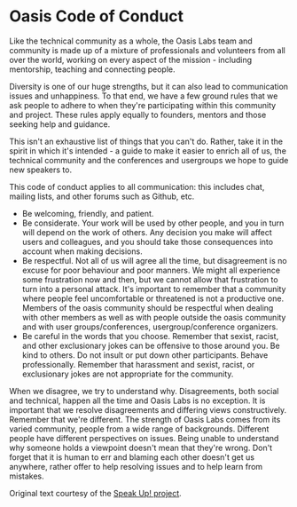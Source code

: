 # Oasis Code of Conduct

Like the technical community as a whole, the Oasis Labs team and community is made up of a mixture of professionals and volunteers from all over the world, working on every aspect of the mission - including mentorship, teaching and connecting people.

Diversity is one of our huge strengths, but it can also lead to communication issues and unhappiness. To that end, we have a few ground rules that we ask people to adhere to when they're participating within this community and project. These rules apply equally to founders, mentors and those seeking help and guidance.

This isn't an exhaustive list of things that you can't do. Rather, take it in the spirit in which it's intended - a guide to make it easier to enrich all of us, the technical community and the conferences and usergroups we hope to guide new speakers to.

This code of conduct applies to all communication: this includes chat, mailing lists, and other forums such as Github, etc.

* Be welcoming, friendly, and patient.
* Be considerate. Your work will be used by other people, and you in turn will depend on the work of others. Any decision you make will affect users and colleagues, and you should take those consequences into account when making decisions.
* Be respectful. Not all of us will agree all the time, but disagreement is no excuse for poor behaviour and poor manners. We might all experience some frustration now and then, but we cannot allow that frustration to turn into a personal attack. It's important to remember that a community where people feel uncomfortable or threatened is not a productive one. Members of the oasis community should be respectful when dealing with other members as well as with people outside the oasis community and with user groups/conferences, usergroup/conference organizers.
* Be careful in the words that you choose. Remember that sexist, racist, and other exclusionary jokes can be offensive to those around you. Be kind to others. Do not insult or put down other participants. Behave professionally. Remember that harassment and sexist, racist, or exclusionary jokes are not appropriate for the community.

When we disagree, we try to understand why. Disagreements, both social and technical, happen all the time and Oasis Labs is no exception. It is important that we resolve disagreements and differing views constructively. Remember that we're different. The strength of Oasis Labs comes from its varied community, people from a wide range of backgrounds. Different people have different perspectives on issues. Being unable to understand why someone holds a viewpoint doesn't mean that they're wrong. Don't forget that it is human to err and blaming each other doesn't get us anywhere, rather offer to help resolving issues and to help learn from mistakes.


Original text courtesy of the [Speak Up! project](http://web.archive.org/web/20141109123859/http://speakup.io/coc.html).
